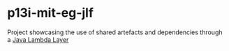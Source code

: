 # p13i-mit-eg-jlf
Project showcasing the use of shared artefacts and dependencies through a [Java Lambda Layer](https://github.com/rajivmb/p13i-mit-eg-jpll)
